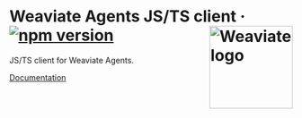 # Weaviate Agents JS/TS client <img alt='Weaviate logo' src='https://weaviate.io/img/site/weaviate-logo-light.png' width='148' align='right' /> &middot; [![npm version](https://img.shields.io/npm/v/weaviate-agents)](https://www.npmjs.com/package/weaviate-agents)

JS/TS client for Weaviate Agents.

[Documentation](https://weaviate.io/developers/agents)
